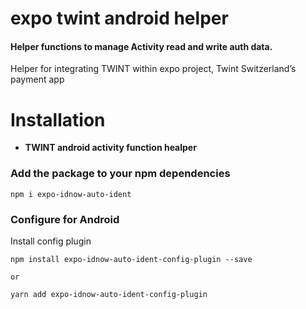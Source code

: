 # expo twint android helper

#### Helper functions to manage Activity read and write auth data.

Helper for integrating TWINT within expo project, Twint Switzerland’s payment app

# Installation


+ **TWINT android activity function healper** 


### Add the package to your npm dependencies

```ßß
npm i expo-idnow-auto-ident
```

### Configure for Android

Install config plugin

```shell
npm install expo-idnow-auto-ident-config-plugin --save

or

yarn add expo-idnow-auto-ident-config-plugin  
```
